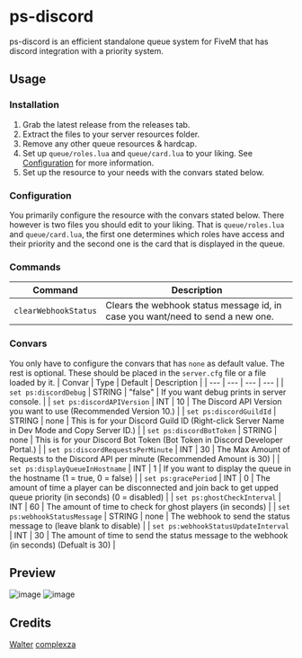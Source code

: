 # ps-discord
ps-discord is an efficient standalone queue system for FiveM that has discord integration with a priority system. 

## Usage
### Installation
1. Grab the latest release from the releases tab.
2. Extract the files to your server resources folder.
3. Remove any other queue resources & hardcap.
4. Set up `queue/roles.lua` and `queue/card.lua` to your liking. See [Configuration](#configuration) for more information.
4. Set up the resource to your needs with the convars stated below.

### Configuration
You primarily configure the resource with the convars stated below. There however is two files you should edit to your liking.
That is `queue/roles.lua` and `queue/card.lua`, the first one determines which roles have access and their priority and the second one is the card that is displayed in the queue.

### Commands
| Command | Description |
| --- | --- |
| `clearWebhookStatus` | Clears the webhook status message id, in case you want/need to send a new one. |

### Convars
You only have to configure the convars that has `none` as default value. The rest is optional. These should be placed in the `server.cfg` file or a file loaded by it.
| Convar | Type | Default | Description |
| --- | --- | --- | --- |
| `set ps:discordDebug` | STRING | "false" | If you want debug prints in server console. |
| `set ps:discordAPIVersion` | INT | 10 | The Discord API Version you want to use (Recommended Version 10.) |
| `set ps:discordGuildId` | STRING | none | This is for your Discord Guild ID (Right-click Server Name in Dev Mode and Copy Server ID.) |
| `set ps:discordBotToken` | STRING | none | This is for your Discord Bot Token (Bot Token in Discord Developer Portal.) |
| `set ps:discordRequestsPerMinute` | INT | 30 | The Max Amount of Requests to the Discord API per minute (Recommended Amount is 30) |
| `set ps:displayQueueInHostname` | INT | 1 | If you want to display the queue in the hostname (1 = true, 0 = false) |
| `set ps:gracePeriod` | INT | 0 | The amount of time a player can be disconnected and join back to get upped queue priority (in seconds) (0 = disabled) |
| `set ps:ghostCheckInterval` | INT | 60 | The amount of time to check for ghost players (in seconds) |
| `set ps:webhookStatusMessage` | STRING | none | The webhook to send the status message to (leave blank to disable) |
| `set ps:webhookStatusUpdateInterval` | INT | 30 | The amount of time to send the status message to the webhook (in seconds) (Defualt is 30) |

## Preview
![image](https://github.com/Project-Sloth/ps-discord/assets/82112471/f9834ee0-faba-44ab-b7b0-d7f6797210c2)
![image](https://github.com/Project-Sloth/ps-discord/assets/82112471/be8e8dfa-fcb3-490d-a57d-6e1113b2bc35)

## Credits
[Walter](https://github.com/Walter-00)
[complexza](https://github.com/complexza)
